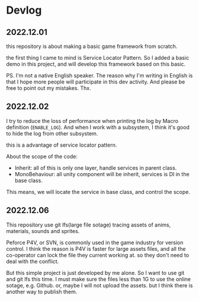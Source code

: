 # Devlog

## 2022.12.01

this repository is about making a basic game framework from scratch.

the first thing I came to mind is Service Locator Pattern. So I added a basic demo in this project, and will develop this framework based on this basic.

PS. I'm not a native English speaker. The reason why I'm writing in English is that I hope more people will participate in this dev activity. And please be free to point out my mistakes. Thx.

## 2022.12.02

I try to reduce the loss of performance when printing the log by Macro definition (`ENABLE_LOG`). And when I work with a subsystem, I think it's good to hide the log from other subsystem.

this is a advantage of service locator pattern.

About the scope of the code:

- Inherit: all of this is only one layer, handle services in parent class.
- MonoBehaviour: all unity component will be inherit, services is DI in the base class.

This means, we will locate the service in base class, and control the scope.

## 2022.12.06

This repository use git lfs(large file sotage) tracing assets of anims, materials, sounds and sprites.

Peforce P4V, or SVN, is commonly used in the game industry for version control. I think the reason is P4V is faster for large assets files, and all the co-operator can lock the file they current working at. so they don't need to deal with the conflict.

But this simple project is just developed by me alone. So I want to use git and git lfs this time. I must make sure the files less than 1G to use the online sotage, e.g. Github. or, maybe I will not upload the assets. but I think there is another way to publish them.
